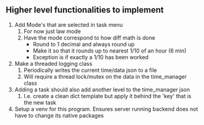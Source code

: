 ## Higher level functionalities to implement

1. Add Mode's that are selected in task menu
    1. For now just law mode
    2. Have the mode correspond to how diff math is done 
        * Round to 1 decimal and always round up
        * Make it so that it rounds up to nearest 1/10 of an hour (6 min)
        * Exception is if exactly a 1/10 has been worked
2. Make a threaded logging class
    1. Periodically writes the current time/data json to a file 
    2. Will require a thread lock/mutex on the data in the time_manager class
3. Adding a task should also add another level to the time_manager json
    1. I.e. create a clean dict template but apply it behind the 'key' that is the new task
4. Setup a venv for this program. Ensures server running backend does not have to change its native packages